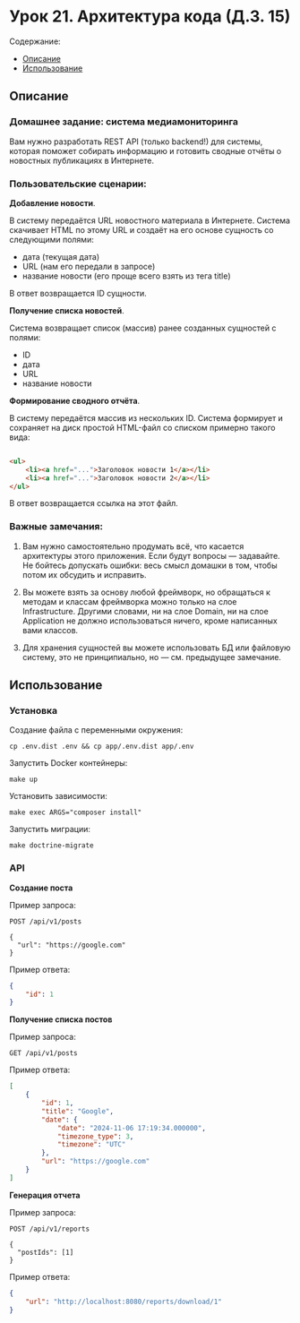 # Урок 21. Архитектура кода (Д.З. 15)

Содержание:

- [Описание](#описание)
- [Использование](#использование)

## Описание

### Домашнее задание: система медиамониторинга

Вам нужно разработать REST API (только backend!) для системы, которая поможет собирать информацию и готовить
сводные отчёты о новостных публикациях в Интернете.

### Пользовательские сценарии:

**Добавление новости**.

В систему передаётся URL новостного материала в Интернете. Система скачивает HTML по этому URL и создаёт на его основе
сущность со следующими полями:

- дата (текущая дата)
- URL (нам его передали в запросе)
- название новости (его проще всего взять из тега title)

В ответ возвращается ID сущности.

**Получение списка новостей**.

Система возвращает список (массив) ранее созданных сущностей с полями:

- ID
- дата
- URL
- название новости

**Формирование сводного отчёта**.

В систему передаётся массив из нескольких ID. Система формирует и сохраняет на диск простой HTML-файл со списком
примерно такого вида:

```html

<ul>
    <li><a href="...">Заголовок новости 1</a></li>
    <li><a href="...">Заголовок новости 2</a></li>
</ul>
```

В ответ возвращается ссылка на этот файл.

### Важные замечания:

1) Вам нужно самостоятельно продумать всё, что касается архитектуры этого приложения. Если будут вопросы — задавайте. Не
   бойтесь допускать ошибки: весь смысл домашки в том, чтобы потом их обсудить и исправить.

2) Вы можете взять за основу любой фреймворк, но обращаться к методам и классам фреймворка можно только на слое
   Infrastructure. Другими словами, ни на слое Domain, ни на слое Application не должно использоваться ничего, кроме
   написанных вами классов.

3) Для хранения сущностей вы можете использовать БД или файловую систему, это не принципиально, но — см. предыдущее
   замечание.

## Использование

### Установка

Создание файла с переменными окружения:

```shell
cp .env.dist .env && cp app/.env.dist app/.env 
```

Запустить Docker контейнеры:

```shell
make up
```

Установить зависимости:

```shell
make exec ARGS="composer install"
```

Запустить миграции:

```shell
make doctrine-migrate
```

### API

**Создание поста**

Пример запроса:

```http request
POST /api/v1/posts

{
  "url": "https://google.com"
}
```

Пример ответа:

```json
{
    "id": 1
}
```

**Получение списка постов**

Пример запроса:

```http request
GET /api/v1/posts
```

Пример ответа:

```json
[
    {
        "id": 1,
        "title": "Google",
        "date": {
            "date": "2024-11-06 17:19:34.000000",
            "timezone_type": 3,
            "timezone": "UTC"
        },
        "url": "https://google.com"
    }
]
```

**Генерация отчета**

Пример запроса:

```http request
POST /api/v1/reports

{
  "postIds": [1]
}
```

Пример ответа:

```json
{
    "url": "http://localhost:8080/reports/download/1"
}
```

